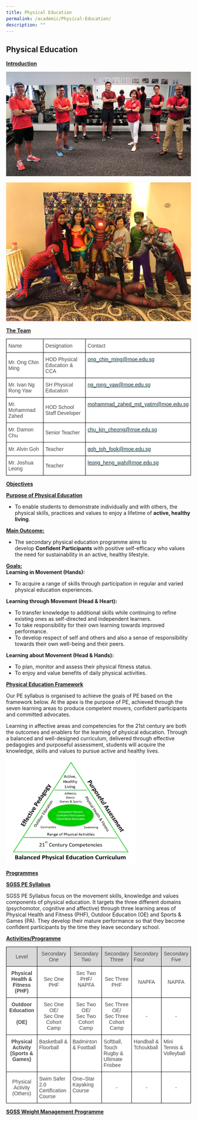 ```yaml
---
title: Physical Education
permalink: /academic/Physical-Education/
description: ""
---
```

## Physical Education 

**<u>Introduction</u>**

![](/images/PE%20DEPT.jpeg)

![](/images/Physical%20Education%20-%202.png)

**<u>The Team</u>**

<style type="text/css">
.tg  {border-collapse:collapse;border-spacing:0;}
.tg td{border-color:black;border-style:solid;border-width:1px;font-family:Arial, sans-serif;font-size:14px;
  overflow:hidden;padding:10px 5px;word-break:normal;}
.tg th{border-color:black;border-style:solid;border-width:1px;font-family:Arial, sans-serif;font-size:14px;
  font-weight:normal;overflow:hidden;padding:10px 5px;word-break:normal;}
.tg .tg-sdzj{background-color:#FFF;color:#454545;text-align:left;vertical-align:middle}
.tg .tg-myvn{background-color:#FFF;color:#0C343D;text-align:left;vertical-align:top}
</style>
<table class="tg">
<thead>
  <tr>
    <th class="tg-sdzj">Name</th>
    <th class="tg-sdzj">Designation<br></th>
    <th class="tg-sdzj">Contact<br></th>
  </tr>
</thead>
<tbody>
  <tr>
    <td class="tg-sdzj">Mr. Ong Chin Ming<br></td>
    <td class="tg-sdzj">HOD Physical Education &amp; CCA<br></td>
    <td class="tg-myvn"><a href="mailto:ong_chin_ming@moe.edu.sg"><span style="text-decoration:none;color:#0C343D">ong_chin_ming@moe.edu.sg</span></a><br></td>
  </tr>
  <tr>
    <td class="tg-sdzj">Mr. Ivan Ng Rong Yaw</td>
    <td class="tg-sdzj">SH Physical Education</td>
    <td class="tg-myvn"><a href="mailto:ng_rong_yaw@moe.edu.sg"><span style="text-decoration:none;color:#0C343D">ng_rong_yaw@moe.edu.sg</span></a><br></td>
  </tr>
  <tr>
    <td class="tg-sdzj">Mr. Mohammad Zahed<br></td>
    <td class="tg-sdzj">HOD School Staff Developer<br></td>
    <td class="tg-myvn"><a href="mailto:mohammad_zahed_md_yatim@moe.edu.sg"><span style="text-decoration:none;color:#0C343D">mohammad_zahed_md_yatim@moe.edu.sg</span></a></td>
  </tr>
  <tr>
    <td class="tg-sdzj">Mr. Damon Chu<br></td>
    <td class="tg-sdzj">Senior Teacher</td>
    <td class="tg-myvn"><a href="mailto:chu_kin_cheong@moe.edu.sg"><span style="text-decoration:none;color:#0C343D">chu_kin_cheong@moe.edu.sg</span></a></td>
  </tr>
  <tr>
    <td class="tg-sdzj">Mr. Alvin Goh</td>
    <td class="tg-sdzj">Teacher</td>
    <td class="tg-myvn"><a href="mailto:goh_toh_fook@moe.edu.sg"><span style="text-decoration:none;color:#0C343D">goh_toh_fook@moe.edu.sg</span></a></td>
  </tr>
  <tr>
    <td class="tg-sdzj">Mr. Joshua Leong</td>
    <td class="tg-sdzj">Teacher</td>
    <td class="tg-myvn"><a href="mailto:leong_heng_wah@moe.edu.sg"><span style="text-decoration:none;color:#0C343D">leong_heng_wah@moe.edu.sg</span></a></td>
  </tr>
</tbody>
</table>

**<u>Objectives</u>**

**<u>Purpose of Physical Education</u>**

*   To enable students to demonstrate individually and with others, the physical skills, practices and values to enjoy a lifetime of **active, healthy living**.

**<u>Main Outcome:</u>**

*   The secondary physical education programme aims to develop **Confident Participants** with positive self-efficacy who values the need for sustainability in an active, healthy lifestyle.

**<u>Goals:</u>**  
**Learning in Movement (Hands):**

*   To acquire a range of skills through participation in regular and varied physical education experiences.  
    

**Learning through Movement (Head & Heart):**

*   To transfer knowledge to additional skills while continuing to refine existing ones as self-directed and independent learners.
*   To take responsibility for their own learning towards improved performance.
*   To develop respect of self and others and also a sense of responsibility towards their own well-being and their peers.

**Learning about Movement (Head & Hands):**

*   To plan, monitor and assess their physical fitness status.
*   To enjoy and value benefits of daily physical activities.

**<u>Physical Education Framework</u>**

Our PE syllabus is organised to achieve the goals of PE based on the framework below. At the apex is the purpose of PE, achieved through the seven learning areas to produce competent movers, confident participants and committed advocates.  

Learning in affective areas and competencies for the 21st century are both the outcomes and enablers for the learning of physical education. Through a balanced and well-designed curriculum, delivered through effective pedagogies and purposeful assessment, students will acquire the knowledge, skills and values to pursue active and healthy lives.


<img src="/images/Balanced%20Physical%20Education%20Curriculum.png" style="width:70%" >

**<u>Programmes</u>**

**<u>SGSS PE Syllabus</u>**

SGSS PE Syllabus focus on the movement skills, knowledge and values components of physical education. It targets the three different domains (psychomotor, cognitive and affective) through three learning areas of Physical Health and Fitness (PHF), Outdoor Education (OE) and Sports & Games (PA). They develop their mature performance so that they become confident participants by the time they leave secondary school.

**<u>Activities/Programme</u>**

<style type="text/css">
.tg  {border-collapse:collapse;border-spacing:0;}
.tg td{border-color:black;border-style:solid;border-width:1px;font-family:Arial, sans-serif;font-size:14px;
  overflow:hidden;padding:10px 5px;word-break:normal;}
.tg th{border-color:black;border-style:solid;border-width:1px;font-family:Arial, sans-serif;font-size:14px;
  font-weight:normal;overflow:hidden;padding:10px 5px;word-break:normal;}
.tg .tg-sxkx{background-color:#FFF;color:#454545;text-align:center;vertical-align:top}
.tg .tg-fwnj{background-color:#FFF;color:#454545;text-align:left;vertical-align:top}
.tg .tg-ncov{background-color:#FFF;color:#454545;text-align:center;vertical-align:middle}
.tg .tg-5c0e{background-color:#D9D9D9;color:#454545;text-align:left;vertical-align:top}
.tg .tg-94m8{background-color:#D9D9D9;color:#454545;text-align:center;vertical-align:middle}
.tg .tg-2fwu{background-color:#FFF;color:#454545;font-weight:bold;text-align:center;vertical-align:top}
</style>
<table class="tg">
<thead>
  <tr>
    <th class="tg-94m8">Level</th>
    <th class="tg-94m8">Secondary One<br></th>
    <th class="tg-94m8">Secondary Two<br></th>
    <th class="tg-94m8">Secondary Three<br></th>
    <th class="tg-5c0e">Secondary Four </th>
    <th class="tg-94m8">Secondary<br>Five<br></th>
  </tr>
</thead>
<tbody>
  <tr>
    <td class="tg-2fwu">Physical<br>Health &amp;<br>Fitness<br>(PHF)<br></td>
    <td class="tg-ncov">Sec One PHF<br></td>
    <td class="tg-sxkx">Sec Two PHF/<br>NAPFA</td>
    <td class="tg-ncov">Sec Three PHF<br></td>
    <td class="tg-ncov"> NAPFA</td>
    <td class="tg-ncov">NAPFA<br></td>
  </tr>
  <tr>
    <td class="tg-2fwu">Outdoor<br><span style="background-color:initial">Education</span><br><br>(OE)</td>
    <td class="tg-sxkx"><span style="background-color:initial">Sec One OE/</span><br><span style="background-color:initial">Sec One</span><br><span style="background-color:initial">Cohort Camp</span></td>
    <td class="tg-sxkx"><span style="background-color:initial">Sec Two OE/</span><br>Sec Two<br>Cohort Camp</td>
    <td class="tg-sxkx"><span style="background-color:initial">Sec Three OE/</span><br>Sec Three<br>Cohort Camp</td>
    <td class="tg-ncov">-</td>
    <td class="tg-ncov">-</td>
  </tr>
  <tr>
    <td class="tg-2fwu">Physical Activity<br>(Sports &amp; Games)<br></td>
    <td class="tg-fwnj">Basketball &amp; Floorball </td>
    <td class="tg-fwnj">Badminton &amp; Football </td>
    <td class="tg-fwnj">Softball, Touch<br>Rugby &amp;<br>Ultimate<br>Frisbee </td>
    <td class="tg-fwnj">Handball &amp;<br>Tchoukball </td>
    <td class="tg-fwnj">Mini Tennis &amp;<br>Volleyball </td>
  </tr>
  <tr>
    <td class="tg-ncov"> Physical<br>Activity<br>(Others)</td>
    <td class="tg-fwnj">Swim Safer 2.0<br>Certification<br>Course </td>
    <td class="tg-fwnj">One–Star<br>Kayaking<br>Course </td>
    <td class="tg-ncov">-</td>
    <td class="tg-ncov">-</td>
    <td class="tg-ncov">-</td>
  </tr>
</tbody>
</table>

**<u>SGSS Weight Management Programme</u>**

